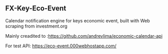 ## FX-Key-Eco-Event
Calendar notification engine for keys economic event, built with Web scraping from investment.org

Mainly creadited to :https://github.com/andrevlima/economic-calendar-api

For test API:
https://eco-event.000webhostapp.com/
